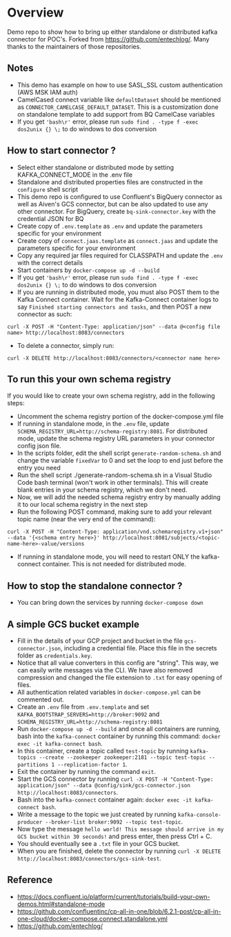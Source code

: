# Overview

Demo repo to show how to bring up either standalone or distributed kafka connector for POC's. Forked from https://github.com/entechlog/. Many thanks to the maintainers of those repositories.

## Notes

- This demo has example on how to use SASL_SSL custom authentication (AWS MSK IAM auth)
- CamelCased connect variable like `defaultDataset` should be mentioned as `CONNECTOR_CAMELCASE_DEFAULT_DATASET`. This is a customization done on standalone template to add support from BQ CamelCase variables
- If you get `'bash\r'` error, please run `sudo find . -type f -exec dos2unix {} \;` to do windows to dos conversion

## How to start connector ?

- Select either standalone or distributed mode by setting KAFKA_CONNECT_MODE in the .env file
- Standalone and distributed properties files are constructed in the `configure` shell script
- This demo repo is configured to use Confluent's BigQuery connector as well as Aiven's GCS connector, but can be also updated to use any other connector. For BigQuery, create `bq-sink-connector.key` with the credential JSON for BQ
- Create copy of `.env.template` as `.env` and update the parameters specific for your environment
- Create copy of `connect.jaas.template` as `connect.jaas` and update the parameters specific for your environment
- Copy any required jar files required for CLASSPATH and update the `.env` with the correct details
- Start containers by `docker-compose up -d --build`
- If you get `'bash\r'` error, please run `sudo find . -type f -exec dos2unix {} \;` to do windows to dos conversion
- If you are running in distributed mode, you must also POST them to the Kafka Connect container. Wait for the Kafka-Connect container logs to say `Finished starting connectors and tasks`, and then POST a new connector as such:
```
curl -X POST -H "Content-Type: application/json" --data @<config file name> http://localhost:8083/connectors
```
- To delete a connector, simply run:
```
curl -X DELETE http://localhost:8083/connectors/<connector name here>
```

## To run this your own schema registry
If you would like to create your own schema registry, add in the following steps:

- Uncomment the schema registry portion of the docker-compose.yml file
- If running in standalone mode, in the `.env` file, update `SCHEMA_REGISTRY_URL=http://schema-registry:8081`. For distributed mode, update the schema registry URL parameters in your connector config json file.
- In the scripts folder, edit the shell script `generate-random-schema.sh` and change the variable `fixedVar` to 0 and set the loop to end just before the entry you need
- Run the shell script ./generate-random-schema.sh in a Visual Studio Code bash terminal (won't work in other terminals). This will create blank entries in your schema registry, which we don't need.
- Now, we will add the needed schema registry entry by manually adding it to our local schema registry in the next step
- Run the following POST command, making sure to add your relevant topic name (near the very end of the command):
```
curl -X POST -H "Content-Type: application/vnd.schemaregistry.v1+json" --data '{<schema entry here>}' http://localhost:8081/subjects/<topic-name-here>-value/versions
```
- If running in standalone mode, you will need to restart ONLY the kafka-connect container. This is not needed for distributed mode.

## How to stop the standalone connector ?

- You can bring down the services by running `docker-compose down`

## A simple GCS bucket example

- Fill in the details of your GCP project and bucket in the file `gcs-connector.json`, including a credential file. Place this file in the secrets folder as `credentials.key`.
- Notice that all value converters in this config are "string". This way, we can easily write messages via the CLI. We have also removed compression and changed the file extension to `.txt` for easy opening of files.
- All authentication related variables in `docker-compose.yml` can be commented out.
- Create an `.env` file from `.env.template` and set `KAFKA_BOOTSTRAP_SERVERS=http://broker:9092` and `SCHEMA_REGISTRY_URL=http://schema-registry:8081`
- Run `docker-compose up -d --build` and once all containers are running, bash into the `kafka-connect` container by running this command: `docker exec -it kafka-connect bash`.
- In this container, create a topic called `test-topic` by running `kafka-topics --create --zookeeper zookeeper:2181 --topic test-topic --partitions 1 --replication-factor 1`.
- Exit the container by running the command `exit`.
- Start the GCS connector by running `curl -X POST -H "Content-Type: application/json" --data @config/sink/gcs-connector.json http://localhost:8083/connectors`.
- Bash into the `kafka-connect` container again: `docker exec -it kafka-connect bash`.
- Write a message to the topic we just created by running `kafka-console-producer --broker-list broker:9092 --topic test-topic`.
- Now type the message `hello world! This message should arrive in my GCS bucket within 30 seconds!` and press enter, then press Ctrl + C.
- You should eventually see a `.txt` file in your GCS bucket.
- When you are finished, delete the connector by running `curl -X DELETE http://localhost:8083/connectors/gcs-sink-test`.

## Reference

- https://docs.confluent.io/platform/current/tutorials/build-your-own-demos.html#standalone-mode
- https://github.com/confluentinc/cp-all-in-one/blob/6.2.1-post/cp-all-in-one-cloud/docker-compose.connect.standalone.yml
- https://github.com/entechlog/